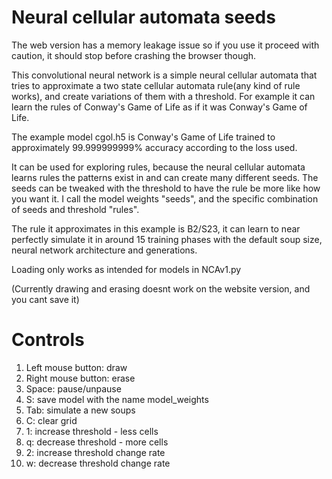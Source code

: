 # Neural cellular automata seeds

The web version has a memory leakage issue so if you use it proceed with caution, it should stop before crashing the browser though.

This convolutional neural network is a simple neural cellular automata that tries to approximate a two state cellular automata rule(any kind of rule works), and create variations of them with a threshold. For example it can learn the rules of Conway's Game of Life as if it was Conway's Game of Life.

The example model cgol.h5 is Conway's Game of Life trained to approximately 99.999999999% accuracy according to the loss used.

It can be used for exploring rules, because the neural cellular automata learns rules the patterns exist in and can create many different seeds. The seeds can be tweaked with the threshold to have the rule be more like how you want it.
I call the model weights "seeds", and the specific combination of seeds and threshold "rules".

The rule it approximates in this example is B2/S23, it can learn to near perfectly simulate it in around 15 training phases with the default soup size, neural network architecture and generations.

Loading only works as intended for models in NCAv1.py

(Currently drawing and erasing doesnt work on the website version, and you cant save it)


# Controls 
1. Left mouse button: draw
2. Right mouse button: erase
3. Space: pause/unpause
4. S: save model with the name model_weights
5. Tab: simulate a new soups
6. C: clear grid
7. 1: increase threshold - less cells
8. q: decrease threshold - more cells
9. 2: increase threshold change rate
11. w: decrease threshold change rate
